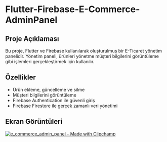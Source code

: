 # Flutter-Firebase-E-Commerce-AdminPanel

## Proje Açıklaması

Bu proje, Flutter ve Firebase kullanılarak oluşturulmuş bir E-Ticaret yönetim panelidir. Yönetim paneli, ürünleri yönetme müşteri bilgilerini görüntüleme gibi işlemleri gerçekleştirmek için kullanılır.

## Özellikler

- Ürün ekleme, güncelleme ve silme
- Müşteri bilgilerini görüntüleme
- Firebase Authentication ile güvenli giriş
- Firebase Firestore ile gerçek zamanlı veri yönetimi


## Ekran Görüntüleri
[![e_commerce_admin_panel - Made with Clipchamp](https://github.com/beklevicRidvan/Flutter-Firebase-E-Commerce-AdminPanel/assets/162339153/34924774-9419-4d06-8259-95d8121fd351)
](https://github.com/beklevicRidvan/Flutter-Firebase-E-Commerce-AdminPanel/assets/162339153/575cc3e8-4373-4a6a-a1f2-1302d4003b79)



